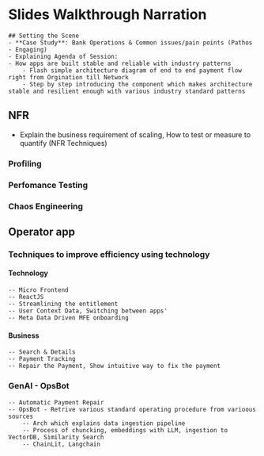 # Slides Walkthrough Narration

    ## Setting the Scene
    - **Case Study**: Bank Operations & Common issues/pain points (Pathos - Engaging)
    - Explaining Agenda of Session:
    - How apps are built stable and reliable with industry patterns
        - Flash simple architecture diagram of end to end payment flow right from Orgination till Network
        - Step by step introducing the component which makes architecture stable and resilient enough with various industry standard patterns
## NFR
  - Explain the business requirement of scaling, How to test or measure to quantify (NFR Techniques)
### Profiling
### Perfomance Testing
### Chaos Engineering
## Operator app
### Techniques to improve efficiency using technology
#### Technology
    -- Micro Frontend
    -- ReactJS
    -- Streamlining the entitlement
    -- User Context Data, Switching between apps'
    -- Meta Data Driven MFE onboarding 
#### Business
    -- Search & Details
    -- Payment Tracking
    -- Repair the Payment, Show intuitive way to fix the payment    
### GenAI - OpsBot
    -- Automatic Payment Repair
    -- OpsBot - Retrive various standard operating procedure from varioous sources
        -- Arch which explains data ingestion pipeline
        -- Process of chuncking, embeddings with LLM, ingestion to VectorDB, Similarity Search
        -- ChainLit, Langchain